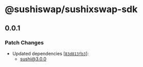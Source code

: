 # @sushiswap/sushixswap-sdk

## 0.0.1

### Patch Changes

- Updated dependencies [[`83d813fb3`](https://github.com/sushiswap/sushiswap/commit/83d813fb338eb5488cbd47513fd525342fbcf81b)]:
  - sushi@3.0.0
